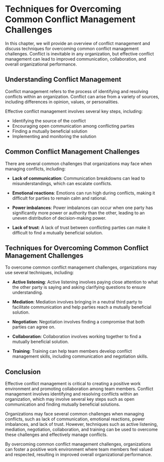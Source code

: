 # Techniques for Overcoming Common Conflict Management Challenges

In this chapter, we will provide an overview of conflict management and discuss techniques for overcoming common conflict management challenges. Conflict is inevitable in any organization, but effective conflict management can lead to improved communication, collaboration, and overall organizational performance.

Understanding Conflict Management
---------------------------------

Conflict management refers to the process of identifying and resolving conflicts within an organization. Conflict can arise from a variety of sources, including differences in opinion, values, or personalities.

Effective conflict management involves several key steps, including:

* Identifying the source of the conflict
* Encouraging open communication among conflicting parties
* Finding a mutually beneficial solution
* Implementing and monitoring the solution

Common Conflict Management Challenges
-------------------------------------

There are several common challenges that organizations may face when managing conflicts, including:

* **Lack of communication**: Communication breakdowns can lead to misunderstandings, which can escalate conflicts.

* **Emotional reactions**: Emotions can run high during conflicts, making it difficult for parties to remain calm and rational.

* **Power imbalances**: Power imbalances can occur when one party has significantly more power or authority than the other, leading to an uneven distribution of decision-making power.

* **Lack of trust**: A lack of trust between conflicting parties can make it difficult to find a mutually beneficial solution.

Techniques for Overcoming Common Conflict Management Challenges
---------------------------------------------------------------

To overcome common conflict management challenges, organizations may use several techniques, including:

* **Active listening**: Active listening involves paying close attention to what the other party is saying and asking clarifying questions to ensure understanding.

* **Mediation**: Mediation involves bringing in a neutral third party to facilitate communication and help parties reach a mutually beneficial solution.

* **Negotiation**: Negotiation involves finding a compromise that both parties can agree on.

* **Collaboration**: Collaboration involves working together to find a mutually beneficial solution.

* **Training**: Training can help team members develop conflict management skills, including communication and negotiation skills.

Conclusion
----------

Effective conflict management is critical to creating a positive work environment and promoting collaboration among team members. Conflict management involves identifying and resolving conflicts within an organization, which may involve several key steps such as open communication and finding mutually beneficial solutions.

Organizations may face several common challenges when managing conflicts, such as lack of communication, emotional reactions, power imbalances, and lack of trust. However, techniques such as active listening, mediation, negotiation, collaboration, and training can be used to overcome these challenges and effectively manage conflicts.

By overcoming common conflict management challenges, organizations can foster a positive work environment where team members feel valued and respected, resulting in improved overall organizational performance.
